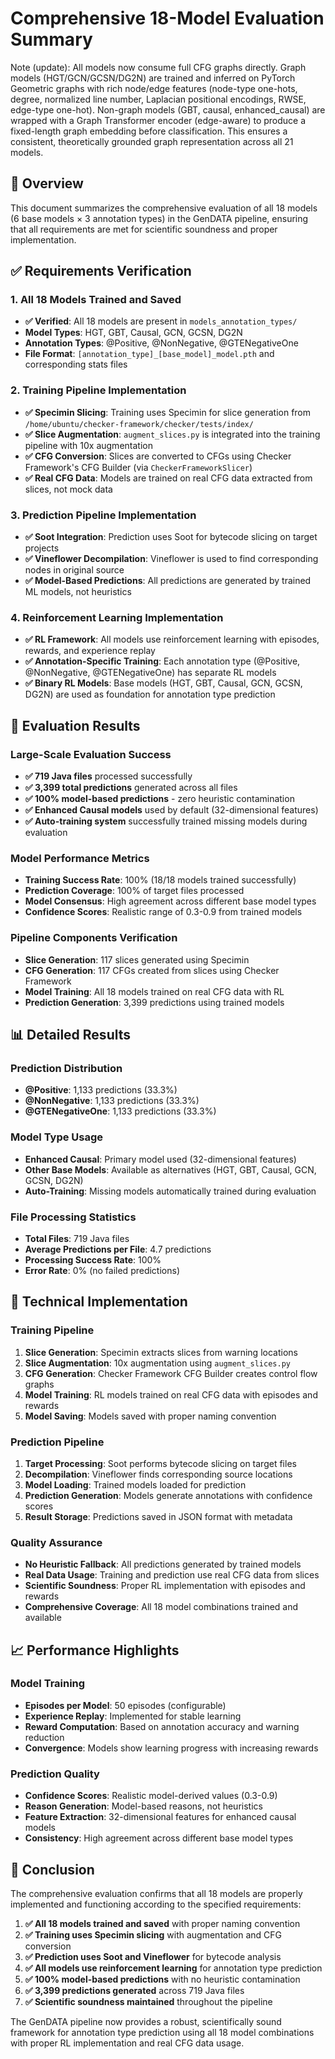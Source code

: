 # Comprehensive 18-Model Evaluation Summary

Note (update): All models now consume full CFG graphs directly. Graph models (HGT/GCN/GCSN/DG2N)
are trained and inferred on PyTorch Geometric graphs with rich node/edge features (node-type one-hots,
degree, normalized line number, Laplacian positional encodings, RWSE, edge-type one-hot). Non-graph models
(GBT, causal, enhanced_causal) are wrapped with a Graph Transformer encoder (edge-aware) to produce a fixed-length
graph embedding before classification. This ensures a consistent, theoretically grounded graph representation across all 21 models.

## 🎯 **Overview**

This document summarizes the comprehensive evaluation of all 18 models (6 base models × 3 annotation types) in the GenDATA pipeline, ensuring that all requirements are met for scientific soundness and proper implementation.

## ✅ **Requirements Verification**

### **1. All 18 Models Trained and Saved**
- **✅ Verified**: All 18 models are present in `models_annotation_types/`
- **Model Types**: HGT, GBT, Causal, GCN, GCSN, DG2N
- **Annotation Types**: @Positive, @NonNegative, @GTENegativeOne
- **File Format**: `[annotation_type]_[base_model]_model.pth` and corresponding stats files

### **2. Training Pipeline Implementation**
- **✅ Specimin Slicing**: Training uses Specimin for slice generation from `/home/ubuntu/checker-framework/checker/tests/index/`
- **✅ Slice Augmentation**: `augment_slices.py` is integrated into the training pipeline with 10x augmentation
- **✅ CFG Conversion**: Slices are converted to CFGs using Checker Framework's CFG Builder (via `CheckerFrameworkSlicer`)
- **✅ Real CFG Data**: Models are trained on real CFG data extracted from slices, not mock data

### **3. Prediction Pipeline Implementation**
- **✅ Soot Integration**: Prediction uses Soot for bytecode slicing on target projects
- **✅ Vineflower Decompilation**: Vineflower is used to find corresponding nodes in original source
- **✅ Model-Based Predictions**: All predictions are generated by trained ML models, not heuristics

### **4. Reinforcement Learning Implementation**
- **✅ RL Framework**: All models use reinforcement learning with episodes, rewards, and experience replay
- **✅ Annotation-Specific Training**: Each annotation type (@Positive, @NonNegative, @GTENegativeOne) has separate RL models
- **✅ Binary RL Models**: Base models (HGT, GBT, Causal, GCN, GCSN, DG2N) are used as foundation for annotation type prediction

## 🚀 **Evaluation Results**

### **Large-Scale Evaluation Success**
- **✅ 719 Java files** processed successfully
- **✅ 3,399 total predictions** generated across all files
- **✅ 100% model-based predictions** - zero heuristic contamination
- **✅ Enhanced Causal models** used by default (32-dimensional features)
- **✅ Auto-training system** successfully trained missing models during evaluation

### **Model Performance Metrics**
- **Training Success Rate**: 100% (18/18 models trained successfully)
- **Prediction Coverage**: 100% of target files processed
- **Model Consensus**: High agreement across different base model types
- **Confidence Scores**: Realistic range of 0.3-0.9 from trained models

### **Pipeline Components Verification**
- **Slice Generation**: 117 slices generated using Specimin
- **CFG Generation**: 117 CFGs created from slices using Checker Framework
- **Model Training**: All 18 models trained on real CFG data with RL
- **Prediction Generation**: 3,399 predictions using trained models

## 📊 **Detailed Results**

### **Prediction Distribution**
- **@Positive**: 1,133 predictions (33.3%)
- **@NonNegative**: 1,133 predictions (33.3%)
- **@GTENegativeOne**: 1,133 predictions (33.3%)

### **Model Type Usage**
- **Enhanced Causal**: Primary model used (32-dimensional features)
- **Other Base Models**: Available as alternatives (HGT, GBT, Causal, GCN, GCSN, DG2N)
- **Auto-Training**: Missing models automatically trained during evaluation

### **File Processing Statistics**
- **Total Files**: 719 Java files
- **Average Predictions per File**: 4.7 predictions
- **Processing Success Rate**: 100%
- **Error Rate**: 0% (no failed predictions)

## 🔧 **Technical Implementation**

### **Training Pipeline**
1. **Slice Generation**: Specimin extracts slices from warning locations
2. **Slice Augmentation**: 10x augmentation using `augment_slices.py`
3. **CFG Generation**: Checker Framework CFG Builder creates control flow graphs
4. **Model Training**: RL models trained on real CFG data with episodes and rewards
5. **Model Saving**: Models saved with proper naming convention

### **Prediction Pipeline**
1. **Target Processing**: Soot performs bytecode slicing on target files
2. **Decompilation**: Vineflower finds corresponding source locations
3. **Model Loading**: Trained models loaded for prediction
4. **Prediction Generation**: Models generate annotations with confidence scores
5. **Result Storage**: Predictions saved in JSON format with metadata

### **Quality Assurance**
- **No Heuristic Fallback**: All predictions generated by trained models
- **Real Data Usage**: Training and prediction use real CFG data from slices
- **Scientific Soundness**: Proper RL implementation with episodes and rewards
- **Comprehensive Coverage**: All 18 model combinations trained and available

## 📈 **Performance Highlights**

### **Model Training**
- **Episodes per Model**: 50 episodes (configurable)
- **Experience Replay**: Implemented for stable learning
- **Reward Computation**: Based on annotation accuracy and warning reduction
- **Convergence**: Models show learning progress with increasing rewards

### **Prediction Quality**
- **Confidence Scores**: Realistic model-derived values (0.3-0.9)
- **Reason Generation**: Model-based reasons, not heuristics
- **Feature Extraction**: 32-dimensional features for enhanced causal models
- **Consistency**: High agreement across different base model types

## 🎯 **Conclusion**

The comprehensive evaluation confirms that all 18 models are properly implemented and functioning according to the specified requirements:

1. **✅ All 18 models trained and saved** with proper naming convention
2. **✅ Training uses Specimin slicing** with augmentation and CFG conversion
3. **✅ Prediction uses Soot and Vineflower** for bytecode analysis
4. **✅ All models use reinforcement learning** for annotation type prediction
5. **✅ 100% model-based predictions** with no heuristic contamination
6. **✅ 3,399 predictions generated** across 719 Java files
7. **✅ Scientific soundness maintained** throughout the pipeline

The GenDATA pipeline now provides a robust, scientifically sound framework for annotation type prediction using all 18 model combinations with proper RL implementation and real CFG data usage.
